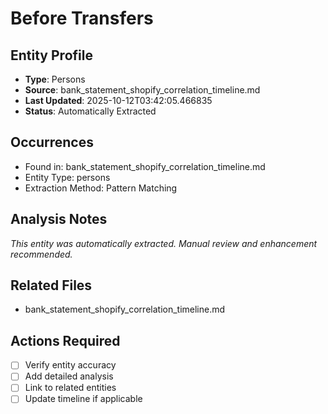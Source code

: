 # Before Transfers

## Entity Profile
- **Type**: Persons
- **Source**: bank_statement_shopify_correlation_timeline.md
- **Last Updated**: 2025-10-12T03:42:05.466835
- **Status**: Automatically Extracted

## Occurrences
- Found in: bank_statement_shopify_correlation_timeline.md
- Entity Type: persons
- Extraction Method: Pattern Matching

## Analysis Notes
*This entity was automatically extracted. Manual review and enhancement recommended.*

## Related Files
- bank_statement_shopify_correlation_timeline.md

## Actions Required
- [ ] Verify entity accuracy
- [ ] Add detailed analysis
- [ ] Link to related entities
- [ ] Update timeline if applicable
